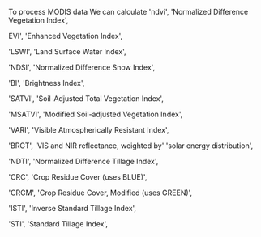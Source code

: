 To process MODIS data
We can calculate 
'ndvi',   'Normalized Difference Vegetation Index',

 EVI',    'Enhanced Vegetation Index',
 
'LSWI',   'Land Surface Water Index',

'NDSI',   'Normalized Difference Snow Index',

'BI',     'Brightness Index',

'SATVI',  'Soil-Adjusted Total Vegetation Index',

'MSATVI', 'Modified Soil-adjusted Vegetation Index',

'VARI',   'Visible Atmospherically Resistant Index',

'BRGT',   'VIS and NIR reflectance, weighted by' 'solar energy distribution',

'NDTI',   'Normalized Difference Tillage Index',

'CRC',    'Crop Residue Cover (uses BLUE)',

'CRCM',   'Crop Residue Cover, Modified (uses GREEN)',

'ISTI',   'Inverse Standard Tillage Index',

'STI',    'Standard Tillage Index',
